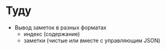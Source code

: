 # Туду

- Вывод заметок в разных форматах
  - индекс (содержание)
  - заметки (чистые или вместе с управляющим JSON)
